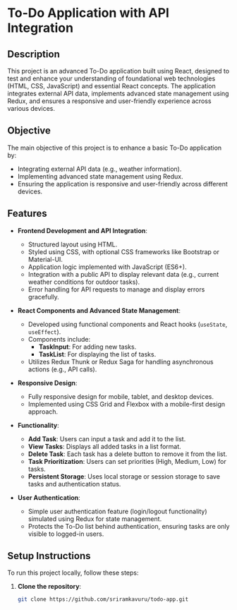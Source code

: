 # To-Do Application with API Integration

## Description
This project is an advanced To-Do application built using React, designed to test and enhance your understanding of foundational web technologies (HTML, CSS, JavaScript) and essential React concepts. The application integrates external API data, implements advanced state management using Redux, and ensures a responsive and user-friendly experience across various devices.

## Objective
The main objective of this project is to enhance a basic To-Do application by:
- Integrating external API data (e.g., weather information).
- Implementing advanced state management using Redux.
- Ensuring the application is responsive and user-friendly across different devices.

## Features
- **Frontend Development and API Integration**:
  - Structured layout using HTML.
  - Styled using CSS, with optional CSS frameworks like Bootstrap or Material-UI.
  - Application logic implemented with JavaScript (ES6+).
  - Integration with a public API to display relevant data (e.g., current weather conditions for outdoor tasks).
  - Error handling for API requests to manage and display errors gracefully.

- **React Components and Advanced State Management**:
  - Developed using functional components and React hooks (`useState`, `useEffect`).
  - Components include:
    - **TaskInput**: For adding new tasks.
    - **TaskList**: For displaying the list of tasks.
  - Utilizes Redux Thunk or Redux Saga for handling asynchronous actions (e.g., API calls).

- **Responsive Design**:
  - Fully responsive design for mobile, tablet, and desktop devices.
  - Implemented using CSS Grid and Flexbox with a mobile-first design approach.

- **Functionality**:
  - **Add Task**: Users can input a task and add it to the list.
  - **View Tasks**: Displays all added tasks in a list format.
  - **Delete Task**: Each task has a delete button to remove it from the list.
  - **Task Prioritization**: Users can set priorities (High, Medium, Low) for tasks.
  - **Persistent Storage**: Uses local storage or session storage to save tasks and authentication status.

- **User  Authentication**:
  - Simple user authentication feature (login/logout functionality) simulated using Redux for state management.
  - Protects the To-Do list behind authentication, ensuring tasks are only visible to logged-in users.

## Setup Instructions
To run this project locally, follow these steps:

1. **Clone the repository**:
   ```bash
   git clone https://github.com/sriramkavuru/todo-app.git
